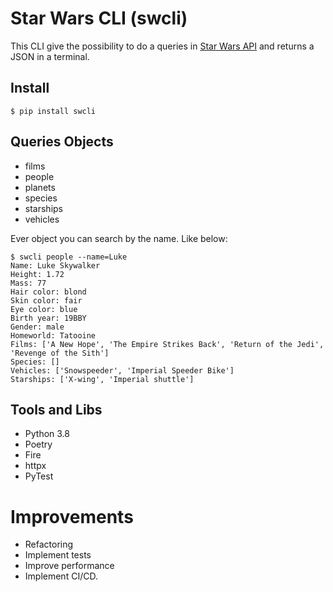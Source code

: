 # Star Wars CLI (swcli)

This CLI give the possibility to do a queries in [Star Wars API](https://swapi.dev/documentation) and returns a JSON in a terminal.

## Install

```
$ pip install swcli
```

## Queries Objects

- films
- people
- planets
- species
- starships
- vehicles

Ever object you can search by the name. Like below:

```
$ swcli people --name=Luke
Name: Luke Skywalker
Height: 1.72
Mass: 77
Hair color: blond
Skin color: fair
Eye color: blue
Birth year: 19BBY
Gender: male
Homeworld: Tatooine
Films: ['A New Hope', 'The Empire Strikes Back', 'Return of the Jedi', 'Revenge of the Sith']
Species: []
Vehicles: ['Snowspeeder', 'Imperial Speeder Bike']
Starships: ['X-wing', 'Imperial shuttle']
```

## Tools and Libs

- Python 3.8
- Poetry
- Fire
- httpx
- PyTest

# Improvements

- Refactoring
- Implement tests
- Improve performance
- Implement CI/CD.